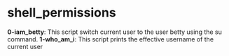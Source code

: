 <h1>shell_permissions</h1>
<b>0-iam_betty</b>: This script switch current user to the user betty using the su command.
<b>1-who_am_i</b>: This script prints the effective username of the current user
